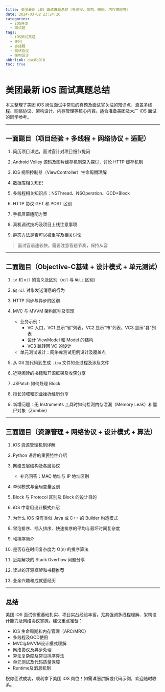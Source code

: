```yaml
---
title: 美团最新 iOS 面试真题总结（多线程、架构、网络、内存管理等）
date: 2024-03-02 23:24:26
categories:
  - iOS开发
  - 面试题
tags:
  - iOS面试真题
  - 美团
  - 多线程
  - 网络协议
  - 架构设计
abbrlink: dac8b918
toc: true
---
```


# 美团最新 iOS 面试真题总结

本文整理了美团 iOS 岗位面试中常见的真题及面试官关注的知识点，涵盖多线程、网络协议、架构设计、内存管理等核心内容。适合准备美团及大厂 iOS 面试的同学参考。

---

## 一面题目（项目经验 + 多线程 + 网络协议 + 适配）

1. 简历项目详述，面试官针对项目细节提问

2. Android Volley 源码及图片缓存机制深入探讨，讨论 HTTP 缓存机制

3. iOS 视图控制器（ViewController）生命周期理解

4. 数据库相关知识

5. 多线程相关知识点：NSThread、NSOperation、GCD+Block

6. HTTP 协议 GET 和 POST 区别

7. 手机屏幕适配方案

8. 真机调试技巧及项目上线注意事项

9. 静态方法是否可以被重写及相关讨论

> 面试官语速较快，需要注意答题节奏，保持从容

---

## 二面题目（Objective-C基础 + 设计模式 + 单元测试）

1. `id` 和 `nil` 的含义及区别（`nil` 与 `NULL` 区别）

2. 向 `nil` 对象发送消息的行为

3. HTTP 同步与异步的区别

4. MVC 与 MVVM 架构区别及实现  
   - 业务示例：  
     - VC 入口，VC1 显示“省”列表，VC2 显示“市”列表，VC3 显示“县”列表  
     - 设计 ViewModel 和 Model 的结构  
     - VC3 跳转回 VC 的设计  
   - 单元测试设计：网络库测试用例设计及覆盖点

5. 从 Git 拉代码到生成 `.ipa` 文件的全过程及涉及文件

6. 近期阅读的书籍和开源框架及收获分享

7. JSPatch 如何处理 Block

8. 擅长领域和职业挫折经历分享

9. 新增问题：无 Instruments 工具时如何检测内存泄漏（Memory Leak）和僵尸对象（Zombie）

---

## 三面题目（资源管理 + 网络协议 + 设计模式 + 算法）

1. iOS 资源管理机制详解

2. Python 语言的重要特性介绍

3. 网络五层结构及各层协议  
   - 补充问答：MAC 地址与 IP 地址区别

4. 单例模式与全局变量区别

5. Block 与 Protocol 区别及 Block 的设计目的

6. iOS 中常用设计模式介绍

7. 为什么 iOS 没有类似 Java 或 C++ 的 Builder 构造模式

8. 冒泡排序、插入排序、快速排序的平均与最坏时间复杂度

9. 堆排序简介

10. 是否存在时间复杂度为 O(n) 的排序算法

11. 近期解决的 Stack Overflow 问题分享

12. 读过的开源框架和书籍推荐

13. 业余兴趣和成就感经历

---

## 总结

美团 iOS 面试侧重基础扎实、项目实战经验丰富，尤其强调多线程理解、架构设计能力及网络协议掌握。建议重点准备：

- iOS 生命周期和内存管理（ARC/MRC）  
- 多线程及GCD使用  
- MVC与MVVM设计模式理解  
- 网络协议及异步处理  
- 算法复杂度及常见排序算法  
- 单元测试及代码质量保障  
- Runtime及消息机制


祝你面试成功，顺利拿下美团 iOS 岗位！如需详细讲解或代码示例，欢迎随时联系。
